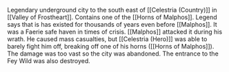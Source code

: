 Legendary underground city to the south east of [[Celestria (Country)]] in [[Valley of Frostheart]]. Contains one of the [[Horns of Malphos]]. Legend says that is has existed for thousands of years even before [[Malphos]]. It was a Faerie safe haven in times of crisis. [[Malphos]] attacked it during his wrath. He caused mass casualties, but [[Celestria (Hero)]] was able to barely fight him off, breaking off one of his horns ([[Horns of Malphos]]). The damage was too vast so the city was abandoned. The entrance to the Fey Wild was also destroyed.